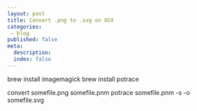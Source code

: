 ```yaml
---
layout: post
title: Convert .png to .svg on OSX
categories:
 – blog
published: false
meta:
  description: 
  index: false
---
```


brew install imagemagick
brew install potrace

convert somefile.png somefile.pnm 
potrace somefile.pnm -s -o somefile.svg
